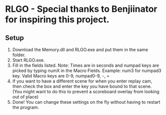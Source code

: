 # RLGO - Special thanks to Benjiinator for inspiring this project.
## Setup
1. Download the Memory.dll and RLGO.exe and put them in the same folder.
2. Start RLGO.exe.
3. Fill in the fields listed. Note: Times are in seconds and numpad keys are picked by typing numX in the Macro Fields.
   Example: num3 for numpad3 key.
   Valid Macro keys are 0-9, numpad0-9, -, = 
4. If you want to have a different scene for when you enter replay cam, then check the box and enter the key you have bound to that scene. (You might want to do this to prevent a scoreboard overlay from looking out of place)
4. Done! You can change these settings on the fly without having to restart the program.
